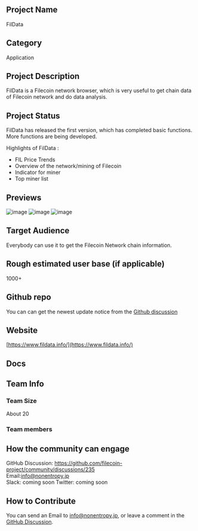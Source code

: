 ## Project Name
FilData

## Category 
Application

## Project Description
FilData is a Filecoin network browser, which is very useful to get chain data of Filecoin network and do data analysis.

## Project Status
FilData has released the first version, which has completed basic functions. More functions are being developed.

Highlights of FilData :
 - FIL Price Trends
 - Overview of the network/mining of Filecoin
 - Indicator for miner
 - Top miner list

## Previews
<!--Add some screenshots to give a preview of your product-->
![image](https://user-images.githubusercontent.com/35623457/127434339-fbbe3bd2-9c90-458d-a3a0-907b5fe1fac7.png)
![image](https://user-images.githubusercontent.com/35623457/127434485-92c4ef62-8b61-4db5-9901-f8bd3afdc967.png)
![image](https://user-images.githubusercontent.com/35623457/127434932-28593f55-a886-4b1f-a9e4-0cd6130d2bef.png)

## Target Audience
Everybody can use it to get the Filecoin Network chain information.

## Rough estimated user base (if applicable)
1000+

## Github repo
You can can get the newest update notice from the [Github discussion](https://github.com/filecoin-project/community/discussions/235)

## Website
[https://www.fildata.info/](https://www.fildata.info/)

## Docs
<!--Including a link to your project docs!-->

## Team Info
<!-- Introduce your amazing team - how many team members are working on this project and who are they?-->

### Team Size  
About 20

### Team members  

## How the community can engage
GitHub Discussion: <!--Start a disucssion with the community here: https://github.com/filecoin-project/community/discussions/new and attach the link!-->   https://github.com/filecoin-project/community/discussions/235  
Email:info@nonentropy.jp  
Slack:  coming soon
Twitter: coming soon  


## How to Contribute
<!--How can the community contribute to your project?-->
You can send an Email to info@nonentropy.jp, or leave a comment in the [GitHub Discussion](https://github.com/filecoin-project/community/discussions/235).